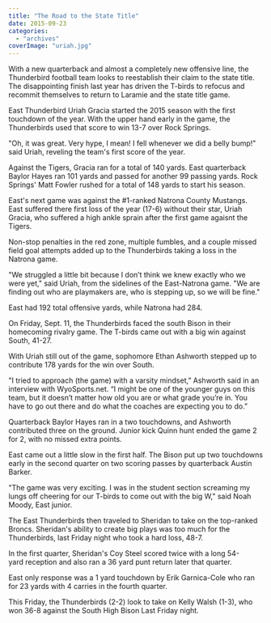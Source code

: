 ```yaml
---
title: "The Road to the State Title"
date: 2015-09-23
categories: 
  - "archives"
coverImage: "uriah.jpg"
---
```


With a new quarterback and almost a completely new offensive line, the Thunderbird football team looks to reestablish their claim to the state title. The disappointing finish last year has driven the T-birds to refocus and recommit themselves to return to Laramie and the state title game.

East Thunderbird Uriah Gracia started the 2015 season with the first touchdown of the year. With the upper hand early in the game, the Thunderbirds used that score to win 13-7 over Rock Springs.

"Oh, it was great. Very hype, I mean! I fell whenever we did a belly bump!" said Uriah, reveling the team's first score of the year.

Against the Tigers, Gracia ran for a total of 140 yards. East quarterback Baylor Hayes ran 101 yards and passed for another 99 passing yards. Rock Springs' Matt Fowler rushed for a total of 148 yards to start his season.

East's next game was against the #1-ranked Natrona County Mustangs. East suffered there first loss of the year (17-6) without their star, Uriah Gracia, who suffered a high ankle sprain after the first game agaisnt the Tigers.

Non-stop penalties in the red zone, multiple fumbles, and a couple missed field goal attempts added up to the Thunderbirds taking a loss in the Natrona game.

"We struggled a little bit because I don’t think we knew exactly who we were yet," said Uriah, from the sidelines of the East-Natrona game. "We are finding out who are playmakers are, who is stepping up, so we will be fine."

East had 192 total offensive yards, while Natrona had 284.

On Friday, Sept. 11, the Thunderbirds faced the south Bison in their homecoming rivalry game. The T-birds came out with a big win against South, 41-27.

With Uriah still out of the game, sophomore Ethan Ashworth stepped up to contribute 178 yards for the win over South.

"I tried to approach (the game) with a varsity mindset,” Ashworth said in an interview with WyoSports.net. “I might be one of the younger guys on this team, but it doesn’t matter how old you are or what grade you’re in. You have to go out there and do what the coaches are expecting you to do.”

Quarterback Baylor Hayes ran in a two touchdowns, and Ashworth contributed three on the ground. Junior kick Quinn hunt ended the game 2 for 2, with no missed extra points.

East came out a little slow in the first half. The Bison put up two touchdowns early in the second quarter on two scoring passes by quarterback Austin Barker.

"The game was very exciting. I was in the student section screaming my lungs off cheering for our T-birds to come out with the big W," said Noah Moody, East junior.

The East Thunderbirds then traveled to Sheridan to take on the top-ranked Broncs. Sheridan's ability to create big plays was too much for the Thunderbirds, last Friday night who took a hard loss, 48-7.

In the first quarter, Sheridan's Coy Steel scored twice with a long 54-yard reception and also ran a 36 yard punt return later that quarter.

East only response was a 1 yard touchdown by Erik Garnica-Cole who ran for 23 yards with 4 carries in the fourth quarter.

This Friday, the Thunderbirds (2-2) look to take on Kelly Walsh (1-3), who won 36-8 against the South High Bison Last Friday night.
